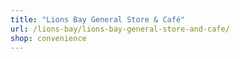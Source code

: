 ```yaml
---
title: "Lions Bay General Store & Café"
url: /lions-bay/lions-bay-general-store-and-cafe/
shop: convenience
---
```

